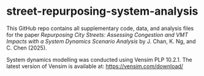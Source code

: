 # street-repurposing-system-analysis

This GitHub repo contains all supplementary code, data, and analysis files for the paper _Repurposing City Streets: Assessing Congestion and VMT Impacts with a System Dynamics Scenario Analysis_ by J. Chan, K. Ng, and C. Chen (2025).

System dynamics modelling was conducted using Vensim PLP 10.2.1. The latest version of Vensim is available at: https://vensim.com/download/

